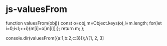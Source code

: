 # js-valuesFrom

function valuesFrom(obj){
 const o=obj,m=Object.keys(o),l=m.length;
 for(let i=0;i<l;++i){m[i]=o[m[i]];};
 return m;
};

console.dir(valuesFrom({a:1,b:2,c:3}));//[1, 2, 3]
